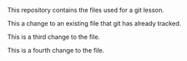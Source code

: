 This repository contains the files used for a git lesson.

This a change to an existing file that git has already tracked.

This is a third change to the file.

This is a fourth change to the file.
